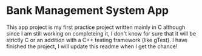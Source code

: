 # Bank Management System App
This app project is my first practice project written mainly in C although since I am still working on completeing it, I don't know for sure that it will be strictly C or an addition with a C++ testing framework (like gTest).
I have finished the project, I will update this readme when I get the chance!
